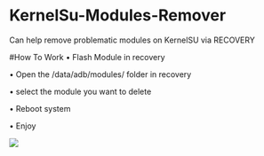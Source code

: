 # KernelSu-Modules-Remover
Can help remove problematic modules on KernelSU via RECOVERY

#How To Work
• Flash Module in recovery 

• Open the /data/adb/modules/ folder in recovery

• select the module you want to delete

• Reboot system

• Enjoy

<a href="https://t.me/cloudpitchblack"><img src="https://img.shields.io/badge/Join-Telegram%20Channel-red.svg?logo=Telegram"></a>
